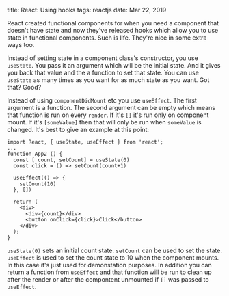 title: React: Using hooks
tags: reactjs
date: Mar 22, 2019

React created functional components for when you need a component that doesn't have state and now they've released hooks which allow you to use state in functional components. Such is life. They're nice in some extra ways too.

Instead of setting state in a component class's constructor, you use `useState`. You pass it an argument which will be the initial state. And it gives you back that value and the a function to set that state. You can use `useState` as many times as you want for as much state as you want. Got that? Good?

Instead of using `componentDidMount` etc you use `useEffect`. The first argument is a function. The second argument can be empty which means that function is run on every `render`. If it's `[]` it's run only on component mount. If it's `[someValue]` then that will only be run when `someValue` is changed. It's best to give an example at this point:

```
import React, { useState, useEffect } from 'react';
...
function App2 () {
  const [ count, setCount] = useState(0)
  const click = () => setCount(count+1)

  useEffect(() => {
    setCount(10)
  }, [])

  return (
    <div>
      <div>{count}</div>
      <button onClick={click}>Click</button>
    </div>
  );
}
```

`useState(0)` sets an initial count state. `setCount` can be used to set the state. `useEffect` is used to set the count state to 10 when the component mounts. In this case it's just used for demonstation purposes. In addition you can return a function from `useEffect` and that function will be run to clean up after the render or after the compontent unmounted if `[]` was passed to `useEffect`.
